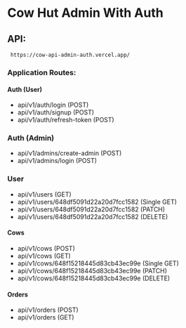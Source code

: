 # Cow Hut Admin With Auth

## API:

```http
 https://cow-api-admin-auth.vercel.app/
```

### Application Routes:

#### Auth (User)

- api/v1/auth/login (POST)
- api/v1/auth/signup (POST)
- api/v1/auth/refresh-token (POST)

### Auth (Admin)

- api/v1/admins/create-admin (POST)
- api/v1/admins/login (POST)

### User

- api/v1/users (GET)
- api/v1/users/648df5091d22a20d7fcc1582 (Single GET)
- api/v1/users/648df5091d22a20d7fcc1582 (PATCH)
- api/v1/users/648df5091d22a20d7fcc1582 (DELETE)

#### Cows

- api/v1/cows (POST)
- api/v1/cows (GET)
- api/v1/cows/648f15218445d83cb43ec99e (Single GET)
- api/v1/cows/648f15218445d83cb43ec99e (PATCH)
- api/v1/cows/648f15218445d83cb43ec99e (DELETE)

#### Orders

- api/v1/orders (POST)
- api/v1/orders (GET)
